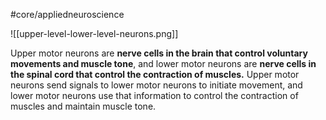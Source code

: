 #core/appliedneuroscience

![[upper-level-lower-level-neurons.png]]

Upper motor neurons are **nerve cells in the brain that control voluntary movements and muscle tone**, and lower motor neurons are **nerve cells in the spinal cord that control the contraction of muscles.** Upper motor neurons send signals to lower motor neurons to initiate movement, and lower motor neurons use that information to control the contraction of muscles and maintain muscle tone.

